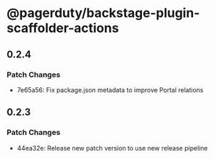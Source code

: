 # @pagerduty/backstage-plugin-scaffolder-actions

## 0.2.4

### Patch Changes

- 7e65a56: Fix package.json metadata to improve Portal relations

## 0.2.3

### Patch Changes

- 44ea32e: Release new patch version to use new release pipeline
